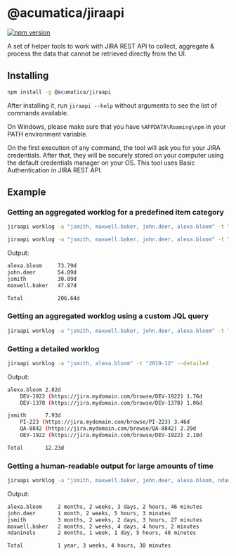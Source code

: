 # @acumatica/jiraapi

[![npm version](https://img.shields.io/npm/v/@acumatica/jiraapi.svg?style=flat-square)](https://www.npmjs.org/package/@acumatica/jiraapi)

A set of helper tools to work with JIRA REST API to collect, aggregate & process the data that cannot be retrieved directly from the UI.

## Installing

```bash
npm install -g @acumatica/jiraapi
```

After installing it, run `jiraapi --help` without arguments to see the list of commands available.

On Windows, please make sure that you have `%APPDATA\Roaming\npm` in your PATH environment variable.

On the first execution of any command, the tool will ask you for your JIRA credentials. After that, they will be securely stored on your computer using the default credentials manager on your OS.
This tool uses Basic Authentication in JIRA REST API.

## Example

### Getting an aggregated worklog for a predefined item category

```bash
jiraapi worklog -a "jsmith, maxwell.baker, john.deer, alexa.bloom" -t "2020 Q2" --itemtype SupportRequests
```

```bash
jiraapi worklog -a "jsmith, maxwell.baker, john.deer, alexa.bloom" -t "2019 Q4" --itemtype ExternalBugs
```

Output:

```bash
alexa.bloom     73.79d
john.deer       54.09d
jsmith          30.89d
maxwell.baker   47.87d

Total           206.64d
```

### Getting an aggregated worklog using a custom JQL query

```bash
jiraapi worklog -a "jsmith, maxwell.baker, john.deer, alexa.bloom" -t "2019 Q4" -q "Project = PI AND Status not in (Resolved, Closed)"
```

### Getting a detailed worklog

```bash
jiraapi worklog -a "jsmith, alexa.bloom" -t "2019-12" --detailed
```

Output:

```bash
alexa.bloom 2.82d
    DEV-1922 (https://jira.mydomain.com/browse/DEV-1922) 1.76d
    DEV-1378 (https://jira.mydomain.com/browse/DEV-1378) 1.06d

jsmith      7.93d
    PI-223 (https://jira.mydomain.com/browse/PI-223) 3.46d
    QA-8842 (https://jira.mydomain.com/browse/QA-8842) 2.29d
    DEV-1922 (https://jira.mydomain.com/browse/DEV-1922) 2.18d

Total       12.23d
```

### Getting a human-readable output for large amounts of time

```bash
jiraapi worklog -a "jsmith, maxwell.baker, john.deer, alexa.bloom, ndaniels" -t "2020 Q2" --humanize
```

Output:

```bash
alexa.bloom     2 months, 2 weeks, 3 days, 2 hours, 46 minutes
john.deer       1 month, 2 weeks, 5 hours, 3 minutes
jsmith          3 months, 2 weeks, 2 days, 3 hours, 27 minutes
maxwell.baker   2 months, 2 weeks, 4 days, 4 hours, 2 minutes
ndaninels       2 months, 1 week, 1 day, 5 hours, 48 minutes

Total           1 year, 3 weeks, 4 hours, 30 minutes
```
